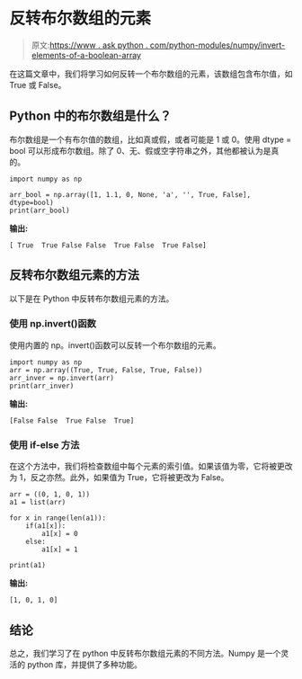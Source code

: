 # 反转布尔数组的元素

> 原文:[https://www . ask python . com/python-modules/numpy/invert-elements-of-a-boolean-array](https://www.askpython.com/python-modules/numpy/invert-elements-of-a-boolean-array)

在这篇文章中，我们将学习如何反转一个布尔数组的元素，该数组包含布尔值，如 True 或 False。

## Python 中的布尔数组是什么？

布尔数组是一个有布尔值的数组，比如真或假，或者可能是 1 或 0。使用 dtype = bool 可以形成布尔数组。除了 0、无、假或空字符串之外，其他都被认为是真的。

```
import numpy as np

arr_bool = np.array([1, 1.1, 0, None, 'a', '', True, False], dtype=bool)
print(arr_bool)

```

**输出:**

```
[ True  True False False  True False  True False]

```

## 反转布尔数组元素的方法

以下是在 Python 中反转布尔数组元素的方法。

### 使用 np.invert()函数

使用内置的 np。invert()函数可以反转一个布尔数组的元素。

```
import numpy as np
arr = np.array((True, True, False, True, False))
arr_inver = np.invert(arr)
print(arr_inver)

```

**输出:**

```
[False False  True False  True]

```

### 使用 if-else 方法

在这个方法中，我们将检查数组中每个元素的索引值。如果该值为零，它将被更改为 1，反之亦然。此外，如果值为 True，它将被更改为 False。

```
arr = ((0, 1, 0, 1))
a1 = list(arr)

for x in range(len(a1)):
    if(a1[x]):
        a1[x] = 0
    else:
        a1[x] = 1

print(a1)

```

**输出:**

```
[1, 0, 1, 0]

```

## 结论

总之，我们学习了在 python 中反转布尔数组元素的不同方法。Numpy 是一个灵活的 python 库，并提供了多种功能。